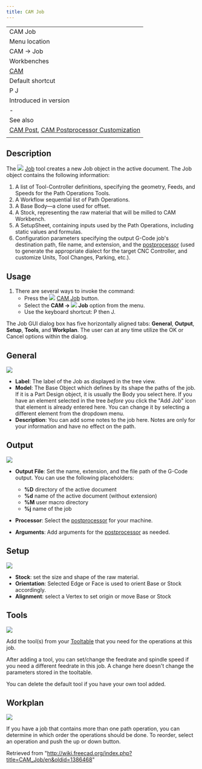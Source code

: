 ```yaml
---
title: CAM Job
---
```


|                                                                                                                                         |
| --------------------------------------------------------------------------------------------------------------------------------------- |
| CAM Job                                                                                                                                 |
| Menu location                                                                                                                           |
| CAM → Job                                                                                                                               |
| Workbenches                                                                                                                             |
| [CAM](/CAM_Workbench "CAM Workbench")                                                                                                   |
| Default shortcut                                                                                                                        |
| P J                                                                                                                                     |
| Introduced in version                                                                                                                   |
| -                                                                                                                                       |
| See also                                                                                                                                |
| [CAM Post](/CAM_Post "CAM Post"), [CAM Postprocessor Customization](/CAM_Postprocessor_Customization "CAM Postprocessor Customization") |
|                                                                                                                                         |

## Description

The ![](/src/assets/images/CAM_Job.svg) [Job](/CAM_Job "CAM Job") tool creates a new Job object in the active document. The Job object contains the following information:

1. A list of Tool-Controller definitions, specifying the geometry, Feeds, and Speeds for the Path Operations Tools.
2. A Workflow sequential list of Path Operations.
3. A Base Body—a clone used for offset.
4. A Stock, representing the raw material that will be milled to CAM Workbench.
5. A SetupSheet, containing inputs used by the Path Operations, including static values and formulas.
6. Configuration parameters specifying the output G-Code job's destination path, file name, and extension, and the [postprocessor](/CAM_Post "CAM Post") (used to generate the appropriate dialect for the target CNC Controller, and customize Units, Tool Changes, Parking, etc.).

## Usage

1. There are several ways to invoke the command:
   - Press the ![](/src/assets/images/CAM_Job.svg) [CAM Job](/CAM_Job "CAM Job") button.
   - Select the **CAM → ![](/src/assets/images/CAM_Job.svg) Job** option from the menu.
   - Use the keyboard shortcut: P then J.

The Job GUI dialog box has five horizontally aligned tabs: **General**, **Output**, **Setup**, **Tools**, and **Workplan**. The user can at any time utilize the OK or Cancel options within the dialog.

## General

![](/src/assets/images/Job_1.jpg)

- **Label**: The label of the Job as displayed in the tree view.
- **Model**: The Base Object which defines by its shape the paths of the job. If it is a Part Design object, it is usually the Body you select here. If you have an element selected in the tree _before_ you click the "Add Job" icon that element is already entered here. You can change it by selecting a different element from the dropdown menu.
- **Description**: You can add some notes to the job here. Notes are only for your information and have no effect on the path.

## Output

![](/src/assets/images/Job_2.jpg)

- **Output File**: Set the name, extension, and the file path of the G-Code output. You can use the following placeholders:

  - **%D** directory of the active document
  - **%d** name of the active document (without extension)
  - **%M** user macro directory
  - **%j** name of the job

- **Processor**: Select the [postprocessor](/CAM_Post "CAM Post") for your machine.
- **Arguments**: Add arguments for the [postprocessor](/CAM_Post "CAM Post") as needed.

## Setup

![](/src/assets/images/Job_3.jpg)

- **Stock**: set the size and shape of the raw material.
- **Orientation**: Selected Edge or Face is used to orient Base or Stock accordingly.
- **Alignment**: select a Vertex to set origin or move Base or Stock

## Tools

![](/src/assets/images/Job_4.jpg)

Add the tool(s) from your [Tooltable](/index.php?title=CAM_ToolLibraryEdit&action=edit&redlink=1 "CAM ToolLibraryEdit (page does not exist)") that you need for the operations at this job.

After adding a tool, you can set/change the feedrate and spindle speed if you need a different feedrate in this job.
A change here doesn't change the parameters stored in the tooltable.

You can delete the default tool if you have your own tool added.

## Workplan

![](/src/assets/images/Job_5.jpg)

If you have a job that contains more than one path operation, you can determine in which order the operations should be done.
To reorder, select an operation and push the up or down button.

Retrieved from "<http://wiki.freecad.org/index.php?title=CAM_Job/en&oldid=1386468>"
